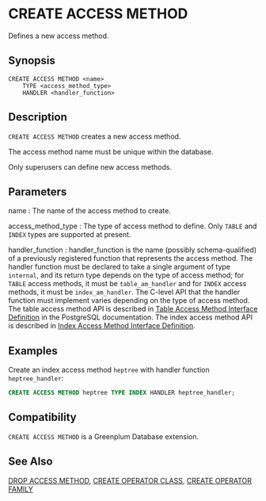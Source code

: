 # CREATE ACCESS METHOD

Defines a new access method.

## Synopsis

``` {#sql_command_synopsis}
CREATE ACCESS METHOD <name>
    TYPE <access_method_type>
    HANDLER <handler_function>
```

## Description

`CREATE ACCESS METHOD` creates a new access method.

The access method name must be unique within the database.

Only superusers can define new access methods.


## Parameters

name
:   The name of the access method to create.

access_method_type
:   The type of access method to define. Only `TABLE` and `INDEX` types are supported at present.

handler_function
:   handler_function is the name (possibly schema-qualified) of a previously registered function that represents the access method. The handler function must be declared to take a single argument of type `internal`, and its return type depends on the type of access method; for `TABLE` access methods, it must be `table_am_handler` and for `INDEX` access methods, it must be `index_am_handler`. The C-level API that the handler function must implement varies depending on the type of access method. The table access method API is described in [Table Access Method Interface Definition](https://www.postgresql.org/docs/12/tableam.html) in the PostgreSQL documentation. The index access method API is described in [Index Access Method Interface Definition](https://www.postgresql.org/docs/12/indexam.html).

## Examples

Create an index access method `heptree` with handler function `heptree_handler`:

``` sql
CREATE ACCESS METHOD heptree TYPE INDEX HANDLER heptree_handler;
```

## Compatibility

`CREATE ACCESS METHOD` is a Greenplum Database extension.

## See Also

[DROP ACCESS METHOD](/docs/sql-statements/sql-statement-drop-access-method.md), [CREATE OPERATOR CLASS](/docs/sql-statements/sql-statement-create-operator-class.md), [CREATE OPERATOR FAMILY](/docs/sql-statements/sql-statement-create-operator-family.md)



